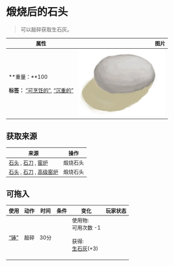 # 煅烧后的石头  
> 可以敲碎获取生石灰。  
  
  属性  |   图片   
 ----  |  ----:   
 **重量：**100<br><br>**标签：**	[“可烹饪的”](tag_Cookable.md), [“沉重的”](tag_Heavy.md)  |  ![](Sprite/BurntStone.png)   
  
## 获取来源  
来源  |  操作  
----  |  ----  
[石头](Stone.md) , [石刀](StoneSharpened.md) , [窑炉](Kiln.md)  |  煅烧石头  
[石头](Stone.md) , [石刀](StoneSharpened.md) , [高级窑炉](KilnAdvanced.md)  |  煅烧石头  
## 可拖入  
使用  |  动作  |  时间  |  条件  |  变化  |  玩家状态  
----  |  ----  |  ----  |  ----  |  ----  |  ----  
[“锤”](tag_Hammer.md)  |  敲碎  |  30分  |    |  使用物:<br>可用次数  -1<br><br>获得:<br>[生石灰](Quicklime.md)(+3)<br><br>  |    
